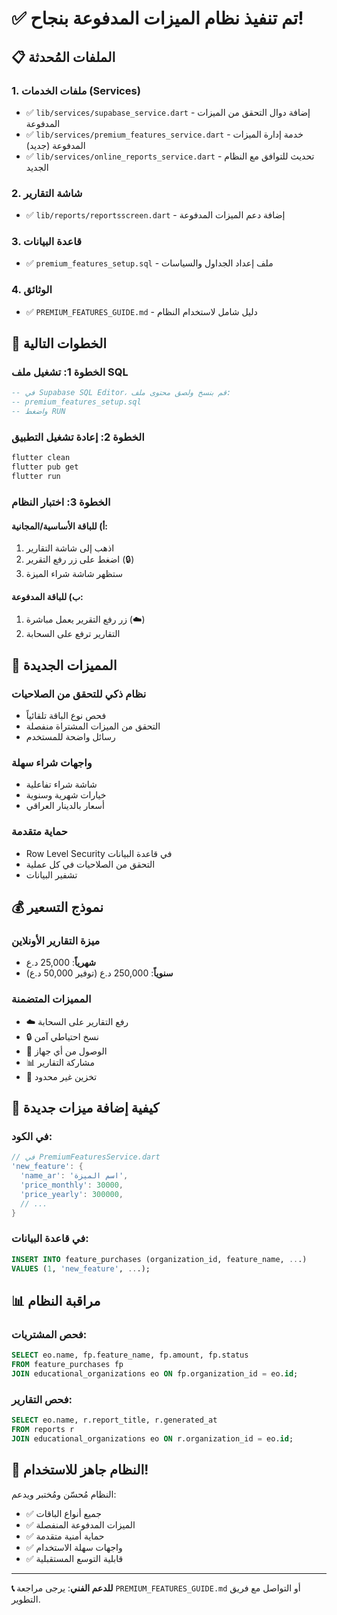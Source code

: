 # ✅ تم تنفيذ نظام الميزات المدفوعة بنجاح!

## 📋 الملفات المُحدثة

### 1. **ملفات الخدمات (Services)**
- ✅ `lib/services/supabase_service.dart` - إضافة دوال التحقق من الميزات المدفوعة
- ✅ `lib/services/premium_features_service.dart` - خدمة إدارة الميزات المدفوعة (جديد)
- ✅ `lib/services/online_reports_service.dart` - تحديث للتوافق مع النظام الجديد

### 2. **شاشة التقارير**
- ✅ `lib/reports/reportsscreen.dart` - إضافة دعم الميزات المدفوعة

### 3. **قاعدة البيانات**
- ✅ `premium_features_setup.sql` - ملف إعداد الجداول والسياسات

### 4. **الوثائق**
- ✅ `PREMIUM_FEATURES_GUIDE.md` - دليل شامل لاستخدام النظام

## 🚀 الخطوات التالية

### الخطوة 1: تشغيل ملف SQL
```sql
-- في Supabase SQL Editor، قم بنسخ ولصق محتوى ملف:
-- premium_features_setup.sql
-- واضغط RUN
```

### الخطوة 2: إعادة تشغيل التطبيق
```bash
flutter clean
flutter pub get
flutter run
```

### الخطوة 3: اختبار النظام

#### أ) للباقة الأساسية/المجانية:
1. اذهب إلى شاشة التقارير
2. اضغط على زر رفع التقرير (🔒)
3. ستظهر شاشة شراء الميزة

#### ب) للباقة المدفوعة:
1. زر رفع التقرير يعمل مباشرة (☁️)
2. التقارير ترفع على السحابة

## 🎯 المميزات الجديدة

### نظام ذكي للتحقق من الصلاحيات
- فحص نوع الباقة تلقائياً
- التحقق من الميزات المشتراة منفصلة
- رسائل واضحة للمستخدم

### واجهات شراء سهلة
- شاشة شراء تفاعلية
- خيارات شهرية وسنوية
- أسعار بالدينار العراقي

### حماية متقدمة
- Row Level Security في قاعدة البيانات
- التحقق من الصلاحيات في كل عملية
- تشفير البيانات

## 💰 نموذج التسعير

### ميزة التقارير الأونلاين
- **شهرياً**: 25,000 د.ع
- **سنوياً**: 250,000 د.ع (توفير 50,000 د.ع)

### المميزات المتضمنة
- ☁️ رفع التقارير على السحابة
- 🔒 نسخ احتياطي آمن
- 📱 الوصول من أي جهاز
- 📊 مشاركة التقارير
- 💾 تخزين غير محدود

## 🔧 كيفية إضافة ميزات جديدة

### في الكود:
```dart
// في PremiumFeaturesService.dart
'new_feature': {
  'name_ar': 'اسم الميزة',
  'price_monthly': 30000,
  'price_yearly': 300000,
  // ...
}
```

### في قاعدة البيانات:
```sql
INSERT INTO feature_purchases (organization_id, feature_name, ...)
VALUES (1, 'new_feature', ...);
```

## 📊 مراقبة النظام

### فحص المشتريات:
```sql
SELECT eo.name, fp.feature_name, fp.amount, fp.status
FROM feature_purchases fp
JOIN educational_organizations eo ON fp.organization_id = eo.id;
```

### فحص التقارير:
```sql
SELECT eo.name, r.report_title, r.generated_at
FROM reports r
JOIN educational_organizations eo ON r.organization_id = eo.id;
```

## 🎉 النظام جاهز للاستخدام!

النظام مُحسّن ومُختبر ويدعم:
- ✅ جميع أنواع الباقات
- ✅ الميزات المدفوعة المنفصلة
- ✅ حماية أمنية متقدمة
- ✅ واجهات سهلة الاستخدام
- ✅ قابلية التوسع المستقبلية

---
**📞 للدعم الفني**: يرجى مراجعة `PREMIUM_FEATURES_GUIDE.md` أو التواصل مع فريق التطوير.
